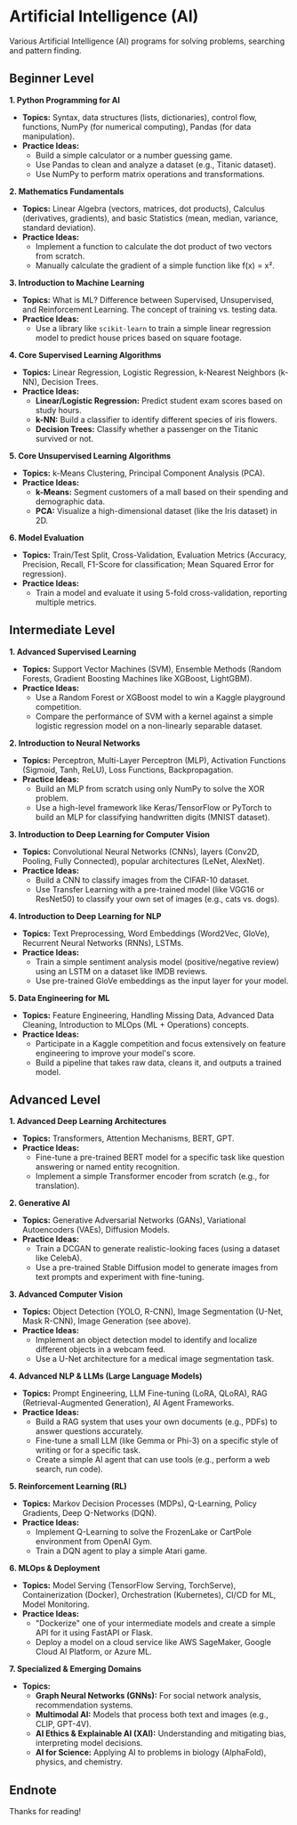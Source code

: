 # Artificial Intelligence (AI)

Various Artificial Intelligence (AI) programs for solving problems, searching and pattern finding.

## Beginner Level

**1. Python Programming for AI**
*   **Topics:** Syntax, data structures (lists, dictionaries), control flow, functions, NumPy (for numerical computing), Pandas (for data manipulation).
*   **Practice Ideas:**
    *   Build a simple calculator or a number guessing game.
    *   Use Pandas to clean and analyze a dataset (e.g., Titanic dataset).
    *   Use NumPy to perform matrix operations and transformations.

**2. Mathematics Fundamentals**
*   **Topics:** Linear Algebra (vectors, matrices, dot products), Calculus (derivatives, gradients), and basic Statistics (mean, median, variance, standard deviation).
*   **Practice Ideas:**
    *   Implement a function to calculate the dot product of two vectors from scratch.
    *   Manually calculate the gradient of a simple function like f(x) = x².

**3. Introduction to Machine Learning**
*   **Topics:** What is ML? Difference between Supervised, Unsupervised, and Reinforcement Learning. The concept of training vs. testing data.
*   **Practice Ideas:**
    *   Use a library like `scikit-learn` to train a simple linear regression model to predict house prices based on square footage.

**4. Core Supervised Learning Algorithms**
*   **Topics:** Linear Regression, Logistic Regression, k-Nearest Neighbors (k-NN), Decision Trees.
*   **Practice Ideas:**
    *   **Linear/Logistic Regression:** Predict student exam scores based on study hours.
    *   **k-NN:** Build a classifier to identify different species of iris flowers.
    *   **Decision Trees:** Classify whether a passenger on the Titanic survived or not.

**5. Core Unsupervised Learning Algorithms**
*   **Topics:** k-Means Clustering, Principal Component Analysis (PCA).
*   **Practice Ideas:**
    *   **k-Means:** Segment customers of a mall based on their spending and demographic data.
    *   **PCA:** Visualize a high-dimensional dataset (like the Iris dataset) in 2D.

**6. Model Evaluation**
*   **Topics:** Train/Test Split, Cross-Validation, Evaluation Metrics (Accuracy, Precision, Recall, F1-Score for classification; Mean Squared Error for regression).
*   **Practice Ideas:**
    *   Train a model and evaluate it using 5-fold cross-validation, reporting multiple metrics.


## Intermediate Level

**1. Advanced Supervised Learning**
*   **Topics:** Support Vector Machines (SVM), Ensemble Methods (Random Forests, Gradient Boosting Machines like XGBoost, LightGBM).
*   **Practice Ideas:**
    *   Use a Random Forest or XGBoost model to win a Kaggle playground competition.
    *   Compare the performance of SVM with a kernel against a simple logistic regression model on a non-linearly separable dataset.

**2. Introduction to Neural Networks**
*   **Topics:** Perceptron, Multi-Layer Perceptron (MLP), Activation Functions (Sigmoid, Tanh, ReLU), Loss Functions, Backpropagation.
*   **Practice Ideas:**
    *   Build an MLP from scratch using only NumPy to solve the XOR problem.
    *   Use a high-level framework like Keras/TensorFlow or PyTorch to build an MLP for classifying handwritten digits (MNIST dataset).

**3. Introduction to Deep Learning for Computer Vision**
*   **Topics:** Convolutional Neural Networks (CNNs), layers (Conv2D, Pooling, Fully Connected), popular architectures (LeNet, AlexNet).
*   **Practice Ideas:**
    *   Build a CNN to classify images from the CIFAR-10 dataset.
    *   Use Transfer Learning with a pre-trained model (like VGG16 or ResNet50) to classify your own set of images (e.g., cats vs. dogs).

**4. Introduction to Deep Learning for NLP**
*   **Topics:** Text Preprocessing, Word Embeddings (Word2Vec, GloVe), Recurrent Neural Networks (RNNs), LSTMs.
*   **Practice Ideas:**
    *   Train a simple sentiment analysis model (positive/negative review) using an LSTM on a dataset like IMDB reviews.
    *   Use pre-trained GloVe embeddings as the input layer for your model.

**5. Data Engineering for ML**
*   **Topics:** Feature Engineering, Handling Missing Data, Advanced Data Cleaning, Introduction to MLOps (ML + Operations) concepts.
*   **Practice Ideas:**
    *   Participate in a Kaggle competition and focus extensively on feature engineering to improve your model's score.
    *   Build a pipeline that takes raw data, cleans it, and outputs a trained model.


## Advanced Level

**1. Advanced Deep Learning Architectures**
*   **Topics:** Transformers, Attention Mechanisms, BERT, GPT.
*   **Practice Ideas:**
    *   Fine-tune a pre-trained BERT model for a specific task like question answering or named entity recognition.
    *   Implement a simple Transformer encoder from scratch (e.g., for translation).

**2. Generative AI**
*   **Topics:** Generative Adversarial Networks (GANs), Variational Autoencoders (VAEs), Diffusion Models.
*   **Practice Ideas:**
    *   Train a DCGAN to generate realistic-looking faces (using a dataset like CelebA).
    *   Use a pre-trained Stable Diffusion model to generate images from text prompts and experiment with fine-tuning.

**3. Advanced Computer Vision**
*   **Topics:** Object Detection (YOLO, R-CNN), Image Segmentation (U-Net, Mask R-CNN), Image Generation (see above).
*   **Practice Ideas:**
    *   Implement an object detection model to identify and localize different objects in a webcam feed.
    *   Use a U-Net architecture for a medical image segmentation task.

**4. Advanced NLP & LLMs (Large Language Models)**
*   **Topics:** Prompt Engineering, LLM Fine-tuning (LoRA, QLoRA), RAG (Retrieval-Augmented Generation), AI Agent Frameworks.
*   **Practice Ideas:**
    *   Build a RAG system that uses your own documents (e.g., PDFs) to answer questions accurately.
    *   Fine-tune a small LLM (like Gemma or Phi-3) on a specific style of writing or for a specific task.
    *   Create a simple AI agent that can use tools (e.g., perform a web search, run code).

**5. Reinforcement Learning (RL)**
*   **Topics:** Markov Decision Processes (MDPs), Q-Learning, Policy Gradients, Deep Q-Networks (DQN).
*   **Practice Ideas:**
    *   Implement Q-Learning to solve the FrozenLake or CartPole environment from OpenAI Gym.
    *   Train a DQN agent to play a simple Atari game.

**6. MLOps & Deployment**
*   **Topics:** Model Serving (TensorFlow Serving, TorchServe), Containerization (Docker), Orchestration (Kubernetes), CI/CD for ML, Model Monitoring.
*   **Practice Ideas:**
    *   "Dockerize" one of your intermediate models and create a simple API for it using FastAPI or Flask.
    *   Deploy a model on a cloud service like AWS SageMaker, Google Cloud AI Platform, or Azure ML.

**7. Specialized & Emerging Domains**
*   **Topics:**
    *   **Graph Neural Networks (GNNs):** For social network analysis, recommendation systems.
    *   **Multimodal AI:** Models that process both text and images (e.g., CLIP, GPT-4V).
    *   **AI Ethics & Explainable AI (XAI):** Understanding and mitigating bias, interpreting model decisions.
    *   **AI for Science:** Applying AI to problems in biology (AlphaFold), physics, and chemistry.

## Endnote

Thanks for reading!